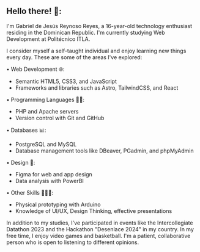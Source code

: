 
<!--
**GGmipana/GGmipana** is a ✨ _special_ ✨ repository because its `README.md` (this file) appears on your GitHub profile.
-->

<!--<img src="https://mir-s3-cdn-cf.behance.net/project_modules/max_1200/22b22287602523.5dbd29081561d.gif"></img> -->

<h2 align="left">Hello there! 👋:</h2>

<p>I'm Gabriel de Jesús Reynoso Reyes, a 16-year-old technology enthusiast residing in the Dominican Republic. I'm currently studying Web Development at Politécnico ITLA. 

I consider myself a self-taught individual and enjoy learning new things every day. These are some of the areas I've explored:

• Web Development 🌐:
- Semantic HTML5, CSS3, and JavaScript
- Frameworks and libraries such as Astro, TailwindCSS, and React

• Programming Languages 👨‍💻: 
- PHP and Apache servers
- Version control with Git and GitHub

• Databases 📊:
- PostgreSQL and MySQL
- Database management tools like DBeaver, PGadmin, and phpMyAdmin

• Design 🎨:
- Figma for web and app design 
- Data analysis with PowerBI

• Other Skills 🙋🏽‍♂️:
- Physical prototyping with Arduino
- Knowledge of UI/UX, Design Thinking, effective presentations

In addition to my studies, I've participated in events like the Intercollegiate Datathon 2023 and the Hackathon "Desenlace 2024" in my country.
In my free time, I enjoy video games and basketball. I'm a patient, collaborative person who is open to listening to different opinions.
</p>

<!-- [![Anurag's github stats](https://github-readme-stats.vercel.app/api?username=GabrielR1905)](https://github.com/anuraghazra/github-readme-stats) -->


















